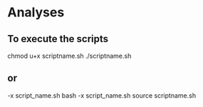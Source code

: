 # Analyses
## To execute the scripts
chmod u+x scriptname.sh
./scriptname.sh

## or
-x script_name.sh
bash -x script_name.sh
source scriptname.sh

